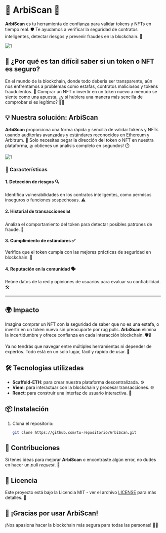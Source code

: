 # 🌟 ArbiScan 🌟

**ArbiScan** es tu herramienta de confianza para validar tokens y NFTs en tiempo real. 🛡️ Te ayudamos a verificar la seguridad de contratos inteligentes, detectar riesgos y prevenir fraudes en la blockchain. 🚀

![1](https://i.imgur.com/Y9Jmj8w.png)

## 🤔 ¿Por qué es tan difícil saber si un token o NFT es seguro?

En el mundo de la blockchain, donde todo debería ser transparente, aún nos enfrentamos a problemas como estafas, contratos maliciosos y tokens fraudulentos. 💸 Comprar un NFT o invertir en un token nuevo a menudo se siente como una apuesta, ¿y si hubiera una manera más sencilla de comprobar si es legítimo? 🤷‍♂️

## 💡 Nuestra solución: ArbiScan

**ArbiScan** proporciona una forma rápida y sencilla de validar tokens y NFTs usando auditorías avanzadas y estándares reconocidos en Ethereum y Arbitrum. 🚀 Solo necesitas pegar la dirección del token o NFT en nuestra plataforma, ¡y obtienes un análisis completo en segundos! ⏱️

![1](https://i.imgur.com/ZwaI7Ok.png)

### 🚨 Características

#### 1. **Detección de riesgos** 🔍
Identifica vulnerabilidades en los contratos inteligentes, como permisos inseguros o funciones sospechosas. ⚠️

#### 2. **Historial de transacciones** 📊
Analiza el comportamiento del token para detectar posibles patrones de fraude. 💼

#### 3. **Cumplimiento de estándares** ✅
Verifica que el token cumpla con las mejores prácticas de seguridad en blockchain. 🔐

#### 4. **Reputación en la comunidad** 🗣️
Reúne datos de la red y opiniones de usuarios para evaluar su confiabilidad. 🛠️

---

## 🌍 Impacto

Imagina comprar un NFT con la seguridad de saber que no es una estafa, o invertir en un token nuevo sin preocuparte por rug pulls. **ArbiScan** elimina la incertidumbre y ofrece confianza en cada interacción blockchain. 🛡️🔒

Ya no tendrás que navegar entre múltiples herramientas ni depender de expertos. Todo está en un solo lugar, fácil y rápido de usar. 🌟

## 🛠️ Tecnologías utilizadas

- **Scaffold-ETH**: para crear nuestra plataforma descentralizada. ⚙️
- **Viem**: para interactuar con la blockchain y procesar transacciones. 🌐
- **React**: para construir una interfaz de usuario interactiva. 🎨

## 📦 Instalación

1. Clona el repositorio:
   ```bash
   git clone https://github.com/tu-repositorio/ArbiScan.git

## 🤝 Contribuciones

 Si tenes ideas para mejorar **ArbiScan** o encontraste algún error, no dudes en hacer un *pull request*. 🙌

## 📄 Licencia

Este proyecto está bajo la Licencia MIT - ver el archivo [LICENSE](LICENSE) para más detalles. 📜

## 💬 ¡Gracias por usar ArbiScan! 

¡Nos apasiona hacer la blockchain más segura para todas las personas! 🚀🔐

